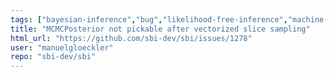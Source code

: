 ```yaml
---
tags: ["bayesian-inference","bug","likelihood-free-inference","machine-learning","parameter-estimation","pytorch","simulation-based-inference"]
title: "MCMCPosterior not pickable after vectorized slice sampling"
html_url: "https://github.com/sbi-dev/sbi/issues/1278"
user: "manuelgloeckler"
repo: "sbi-dev/sbi"
---
```


